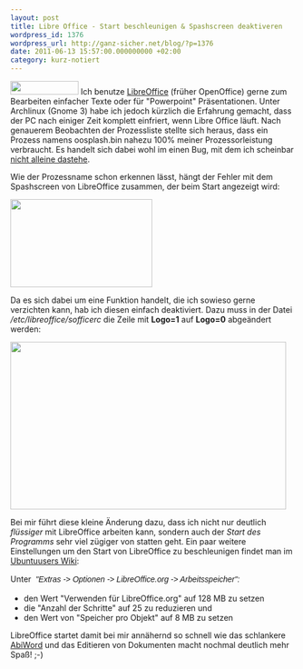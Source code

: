 ```yaml
---
layout: post
title: Libre Office - Start beschleunigen & Spashscreen deaktiveren
wordpress_id: 1376
wordpress_url: http://ganz-sicher.net/blog/?p=1376
date: 2011-06-13 15:57:00.000000000 +02:00
category: kurz-notiert
---
```

<img class="lefticon" src="{{site.url}}/wp-content/uploads/libre_icon1.png" alt="" width="120" height="24" />
Ich benutze <a href="http://www.libreoffice.org/">LibreOffice</a> (früher OpenOffice) gerne zum Bearbeiten einfacher Texte oder für "Powerpoint" Präsentationen. Unter Archlinux (Gnome 3) habe ich jedoch kürzlich die Erfahrung gemacht, dass der PC nach einiger Zeit komplett einfriert, wenn Libre Office läuft. Nach genauerem Beobachten der Prozessliste stellte sich heraus, dass ein Prozess namens oosplash.bin nahezu 100% meiner Prozessorleistung verbraucht. Es handelt sich dabei wohl im einen Bug, mit dem ich scheinbar <a href="https://bbs.archlinux.org/viewtopic.php?pid=944567">nicht alleine dastehe</a>.

Wie der Prozessname schon erkennen lässt, hängt der Fehler mit dem Spashscreen von LibreOffice zusammen, der beim Start angezeigt wird:
<!--more-->
<img class="borderimg centered" src="http://ganz-sicher.net/blog/wp-content/uploads/LibreOffice_splashscreen.png" alt="" width="250" height="155" />

Da es sich dabei um eine Funktion handelt, die ich sowieso gerne verzichten kann, hab ich diesen einfach deaktiviert. Dazu muss in der Datei <em>/etc/libreoffice/sofficerc</em> die Zeile mit <strong>Logo=1</strong> auf <strong>Logo=0</strong> abgeändert werden:

<img class="borderimg centered" src="http://ganz-sicher.net/blog/wp-content/uploads/Screenshot-Terminal1.png" alt="" width="486" height="295" />

Bei mir führt diese kleine Änderung dazu, dass ich nicht nur deutlich <em>flüssiger</em> mit LibreOffice arbeiten kann, sondern auch der <em>Start des Programms</em> sehr viel zügiger von statten geht. Ein paar weitere Einstellungen um den Start von LibreOffice zu beschleunigen findet man im <a href="http://wiki.ubuntuusers.de/LibreOffice#Start-beschleunigen">Ubuntuusers Wiki</a>:

Unter <span style="font-family: sans-serif; line-height: 21px;"> <em style="padding: 0px; margin: 0px;">"Extras -&gt; Optionen -&gt; LibreOffice.org -&gt; Arbeitsspeicher":</em></span>
<ul>
	<li>den Wert "Verwenden für LibreOffice.org" auf 128 MB zu setzen</li>
	<li>die "Anzahl der Schritte" auf 25 zu reduzieren und</li>
	<li>den Wert von "Speicher pro Objekt" auf 8 MB zu setzen</li>
</ul>
LibreOffice startet damit bei mir annähernd so schnell wie das schlankere <a href="http://www.abisource.com/">AbiWord</a> und das Editieren von Dokumenten macht nochmal deutlich mehr Spaß! ;-)
